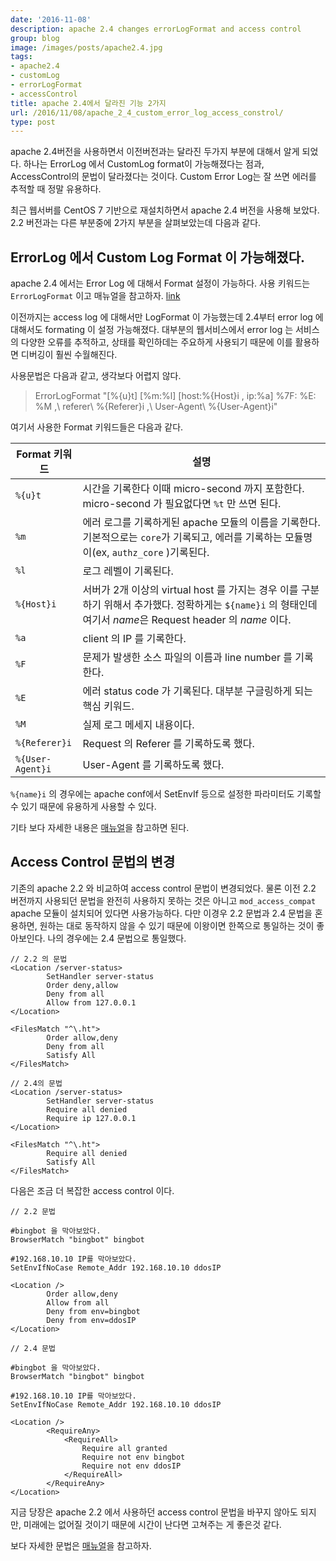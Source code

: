 ```yaml
---
date: '2016-11-08'
description: apache 2.4 changes errorLogFormat and access control
group: blog
image: /images/posts/apache2.4.jpg
tags:
- apache2.4
- customLog
- errorLogFormat
- accessControl
title: apache 2.4에서 달라진 기능 2가지
url: /2016/11/08/apache_2_4_custom_error_log_access_constrol/
type: post
---
```



apache 2.4버전을 사용하면서 이전버전과는 달라진 두가지 부분에 대해서 알게 되었다. 하나는 ErrorLog 에서 CustomLog format이 가능해졌다는 점과, AccessControl의 문법이 달라졌다는 것이다. Custom Error Log는 잘 쓰면 에러를 추적할 때 정말 유용하다.

<!--more-->

최근 웹서버를 CentOS 7 기반으로 재설치하면서 apache 2.4 버전을 사용해 보았다. 2.2 버전과는 다른 부분중에 2가지 부분을 살펴보았는데 다음과 같다.

## ErrorLog 에서 Custom Log Format 이 가능해졌다.

apache 2.4 에서는 Error Log 에 대해서 Format 설정이 가능하다. 사용 키워드는 `ErrorLogFormat` 이고 매뉴얼을 참고하자. [link](https://httpd.apache.org/docs/2.4/mod/core.html#errorlogformat "apache 2.4 ErrorLogFormat 매뉴얼")

이전까지는 access log 에 대해서만 LogFormat 이 가능했는데 2.4부터 error log 에 대해서도 formating 이 설정 가능해졌다. 대부분의 웹서비스에서 error log 는 서비스의 다양한 오류를 추적하고, 상태를 확인하데는 주요하게 사용되기 때문에 이를 활용하면 디버깅이 훨씬 수월해진다.

사용문법은 다음과 같고, 생각보다 어렵지 않다.

> ErrorLogFormat "[%{u}t] [%m:%l] [host:%{Host}i , ip:%a] %7F: %E: %M ,\ referer\ %{Referer}i ,\ User-Agent\ %{User-Agent}i"

여기서 사용한 Format 키워드들은 다음과 같다.

| Format 키워드  | 설명  |
|---|---|
| `%{u}t` | 시간을 기록한다 이때 micro-second 까지 포함한다. micro-second 가 필요없다면 `%t` 만 쓰면 된다.  |
| `%m` | 에러 로그를 기록하게된 apache 모듈의 이름을 기록한다. 기본적으로는 `core`가 기록되고, 에러를 기록하는 모듈명이(ex, `authz_core` )기록된다.  |
| `%l` | 로그 레벨이 기록된다. |
| `%{Host}i` | 서버가 2개 이상의 virtual host 를 가지는 경우 이를 구분하기 위해서 추가했다. 정확하게는 `${name}i` 의 형태인데 여기서 *name*은 Request header 의 *name* 이다.  |
| `%a` | client 의 IP 를 기록한다. |
| `%F` | 문제가 발생한 소스 파일의 이름과 line number 를 기록한다. |
| `%E` | 에러 status code 가 기록된다. 대부분 구글링하게 되는 핵심 키워드. |
| `%M` | 실제 로그 메세지 내용이다. |
| `%{Referer}i` | Request 의 Referer 를 기록하도록 했다. |
| `%{User-Agent}i` | User-Agent 를 기록하도록 했다. |

`%{name}i` 의 경우에는 apache conf에서 SetEnvIf 등으로 설정한 파라미터도 기록할 수 있기 때문에 유용하게 사용할 수 있다.

기타 보다 자세한 내용은 [매뉴얼](https://httpd.apache.org/docs/2.4/mod/core.html#errorlogformat "apache2.4 core 매뉴얼")을 참고하면 된다.

## Access Control 문법의 변경

기존의 apache 2.2 와 비교하여 access control 문법이 변경되었다. 물론 이전 2.2 버전까지 사용되던 문법을 완전히 사용하지 못하는 것은 아니고 `mod_access_compat` apache 모듈이 설치되어 있다면 사용가능하다. 다만 이경우 2.2 문법과 2.4 문법을 혼용하면, 원하는 대로 동작하지 않을 수 있기 때문에 이왕이면 한쪽으로 통일하는 것이 좋아보인다. 나의 경우에는 2.4 문법으로 통일했다.

```
// 2.2 의 문법
<Location /server-status>
        SetHandler server-status
        Order deny,allow
        Deny from all
        Allow from 127.0.0.1
</Location>

<FilesMatch "^\.ht">
        Order allow,deny
        Deny from all
        Satisfy All
</FilesMatch>
```

```
// 2.4의 문법
<Location /server-status>
        SetHandler server-status
        Require all denied
        Require ip 127.0.0.1
</Location>

<FilesMatch "^\.ht">
        Require all denied
        Satisfy All
</FilesMatch>
```

다음은 조금 더 복잡한 access control 이다.

```
// 2.2 문법

#bingbot 을 막아보았다.
BrowserMatch "bingbot" bingbot

#192.168.10.10 IP를 막아보았다.
SetEnvIfNoCase Remote_Addr 192.168.10.10 ddosIP

<Location />
        Order allow,deny
        Allow from all
        Deny from env=bingbot
        Deny from env=ddosIP
</Location>
```

```
// 2.4 문법

#bingbot 을 막아보았다.
BrowserMatch "bingbot" bingbot

#192.168.10.10 IP를 막아보았다.
SetEnvIfNoCase Remote_Addr 192.168.10.10 ddosIP

<Location />
        <RequireAny>
            <RequireAll>
                Require all granted
                Require not env bingbot
                Require not env ddosIP
            </RequireAll>
        </RequireAny>
</Location>
```

지금 당장은 apache 2.2 에서 사용하던 access control 문법을 바꾸지 않아도 되지만, 미래에는 없어질 것이기 때문에 시간이 난다면 고쳐주는 게 좋은것 같다.

보다 자세한 문법은 [매뉴얼](https://httpd.apache.org/docs/2.4/howto/access.html "apache2.4 access 매뉴얼")을 참고하자.